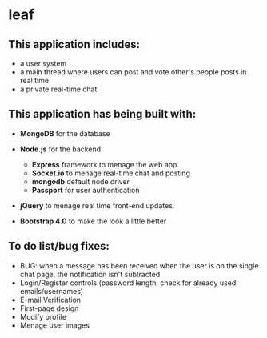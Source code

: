 # leaf
This application includes:
-
- a user system
- a main thread where users can post and vote other's people posts in real time
- a private real-time chat

This application has being built with:
-
- <b>MongoDB</b> for the database
- <b>Node.js</b> for the backend
  - <b>Express</b> framework to menage the web app
  - <b>Socket.io</b> to menage real-time chat and posting
  - <b>mongodb</b> default node driver
  - <b>Passport</b> for user authentication
  
- <b>jQuery</b> to menage real time front-end updates.

- <b>Bootstrap 4.0</b> to make the look a little better

To do list/bug fixes:
-
- BUG: when a message has been received when the user is on the single chat page, the notification isn't subtracted
- Login/Register controls (password length, check for already used emails/usernames)
- E-mail Verification
- First-page design
- Modify profile
- Menage user images
